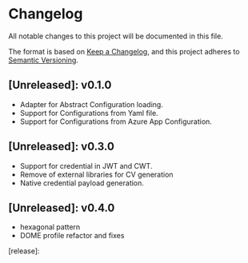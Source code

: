 # Changelog
All notable changes to this project will be documented in this file.

The format is based on [Keep a Changelog](https://keepachangelog.com/en/1.0.0/),
and this project adheres to [Semantic Versioning](https://semver.org/spec/v2.0.0.html).

## [Unreleased]: v0.1.0
- Adapter for Abstract Configuration loading.
- Support for Configurations from Yaml file.
- Support for Configurations from Azure App Configuration.

## [Unreleased]: v0.3.0
- Support for credential in JWT and CWT.
- Remove of external libraries for CV generation
- Native credential payload generation.

## [Unreleased]: v0.4.0
- hexagonal pattern
- DOME profile refactor and fixes

[release]:
